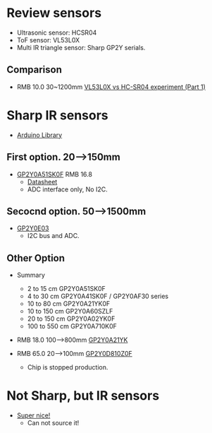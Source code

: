 # Review sensors
* Ultrasonic sensor: HCSR04
* ToF sensor: VL53L0X
* Multi IR triangle sensor: Sharp GP2Y serials.

## Comparison
* RMB 10.0 30~1200mm [VL53L0X vs HC-SR04 experiment (Part 1)](https://www.youtube.com/watch?v=gGtD93wb7xI)

# Sharp IR sensors
* [Arduino Library](https://github.com/guillaume-rico/SharpIR)

## First option. 20-->150mm
* [GP2Y0A51SK0F](https://item.taobao.com/item.htm?spm=a1z09.2.0.0.660f2e8dNU3mNk&id=522993398656&_u=n2023p00mp3667) RMB 16.8
  * [Datasheet](https://global.sharp/products/device/lineup/data/pdf/datasheet/gp2y0a51sk_e.pdf)
  * ADC interface only, No I2C.

## Secocnd option. 50-->1500mm
* [GP2Y0E03](https://item.taobao.com/item.htm?spm=a230r.1.14.41.2fde528ddY5WE5&id=574859817835&ns=1&abbucket=18#detail) 
  * I2C bus and ADC.

## Other Option
* Summary
  * 2 to 15 cm GP2Y0A51SK0F
  * 4 to 30 cm GP2Y0A41SK0F / GP2Y0AF30 series
  * 10 to 80 cm GP2Y0A21YK0F
  * 10 to 150 cm GP2Y0A60SZLF
  * 20 to 150 cm GP2Y0A02YK0F
  * 100 to 550 cm GP2Y0A710K0F

* RMB 18.0 100-->800mm [GP2Y0A21YK](https://docs.wsr.studica.com/en/latest/docs/Sensors/sharpIR.html)
* RMB 65.0  20-->100mm [GP2Y0D810Z0F](https://www.pololu.com/file/0J154/GP2Y0D810Z0F.pdf)
    * Chip is stopped production.   

# Not Sharp, but IR sensors
* [Super nice!](https://www.directindustry.com/prod/intellisense-microelectronics/product-204563-2446626.html)
  * Can not source it!

